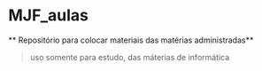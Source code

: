 # MJF_aulas

** Repositório para colocar materiais das matérias administradas**

> uso somente para estudo, das máterias de informática
